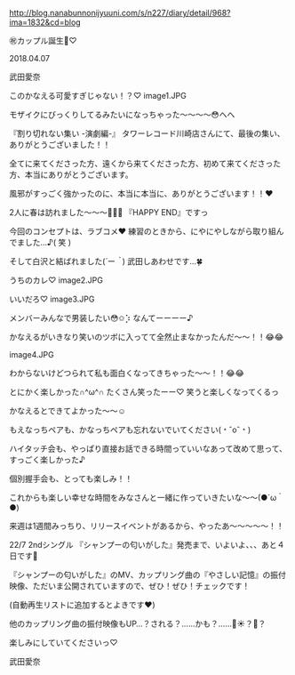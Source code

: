 http://blog.nanabunnonijyuuni.com/s/n227/diary/detail/968?ima=1832&cd=blog




㊗︎カップル誕生👭♡

2018.04.07

武田愛奈





このかなえる可愛すぎじゃない！？♡
image1.JPG

モザイクにびっくりしてるみたいになっちゃった〜〜〜〜😳へへ






『割り切れない集い -演劇編-』
タワーレコード川崎店さんにて、最後の集い、ありがとうございました！！

全てに来てくださった方、遠くから来てくださった方、初めて来てくださった方、本当にありがとうございます。

風邪がすっごく強かったのに、本当に本当に、ありがとうございます！！❤️





2人に春は訪れました〜〜〜🌸😳🌸
『HAPPY  END』ですっ



今回のコンセプトは、ラブコメ❤︎
練習のときから、にやにやしながら取り組んでました…♪( 笑 )










そして白沢と結ばれました(*´ー｀*)
武田しあわせです…🍀









うちのカレ♡
image2.JPG


いいだろ♡
image3.JPG











メンバーみんなで男装したい😳✩︎⡱
なんてーーーー♪











かなえるがいきなり笑いのツボに入ってて全然止まなかったんだ〜〜！！😂😂

image4.JPG

わからないけどつられて私も面白くなってきちゃった〜〜！！😂😂











とにかく楽しかった∩^ω^∩
たくさん笑ったーー♡
笑うと楽しくなってくるっ


かなえるとできてよかった〜〜☺️









もえなっちペアも、かなっちペアも忘れないでいてください(﹡ˆoˆ﹡)









ハイタッチ会も、やっぱり直接お話できる時間っていいなあって改めて思って、すっごく楽しかった♪

個別握手会も、とっても楽しみ！！










これからも楽しい幸せな時間をみなさんと一緒に作っていきたいな〜〜(●´ω｀●)










来週は1週間みっちり、リリースイベントがあるから、やったあ〜〜〜〜〜！！


22/7 2ndシングル
『シャンプーの匂いがした』発売まで、いよいよ、、、あと４日です🌸









『シャンプーの匂いがした』のMV、カップリング曲の『やさしい記憶』の振付映像、ただいま公開されていますので、ぜひ！ぜひ！チェックです！

(自動再生リストに追加するとよきです❤︎)


他のカップリング曲の振付映像もUP…？される？……かも？……🙈☀️？🌙？










楽しみにしていてくださいっ♡


武田愛奈